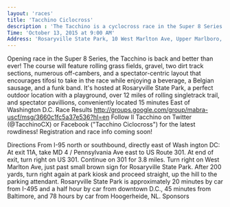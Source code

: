 ```yaml
---
layout: 'races'
title: 'Tacchino Ciclocross'
description : 'The Tacchino is a cyclocross race in the Super 8 Series.'
Time: 'October 13, 2015 at 9:00 AM'
Address: 'Rosaryville State Park, 10 West Marlton Ave, Upper Marlboro, MD 20772'
---
```


Opening race in the Super 8 Series, the Tacchino is back and better than ever!  The course will feature rolling grass fields, gravel, two dirt track sections, numerous off-cambers, and a spectator-centric layout that encourages tifosi to take in the race while enjoying a beverage, a Belgian sausage, and a funk band.  It's hosted at Rosaryville State Park, a perfect outdoor location with a playground, over 12 miles of rolling singletrack trail, and spectator pavillions, conveniently located 15 minutes East of Washington D.C. 
Race Results
http://groups.google.com/group/mabra-uscf/msg/3660c1fc5a37e536?hl=en
Follow Il Tacchino on Twitter (@TacchinoCX) or Facebook ("Tacchino Ciclocross") for the latest rowdiness!
Registration and race info coming soon!
 
Directions
From I-95 north or southbound, directly east of Wash ington DC: At exit 11A, take MD 4 / Pennsylvania Ave east to US Route 301. At end of exit, turn right on US 301. Continue on 301 for 3.8 miles. Turn right on West Marlton Ave, just past small brown sign for Rosaryville State Park. After 200 yards, turn right again at park kiosk and proceed straight, up the hill to the parking attendant. Rosaryville State Park is approximately 20 minutes by car from I-495 and a half hour by car from downtown D.C., 45 minutes from Baltimore, and 78 hours by car from Hoogerheide, NL.
Sponsors